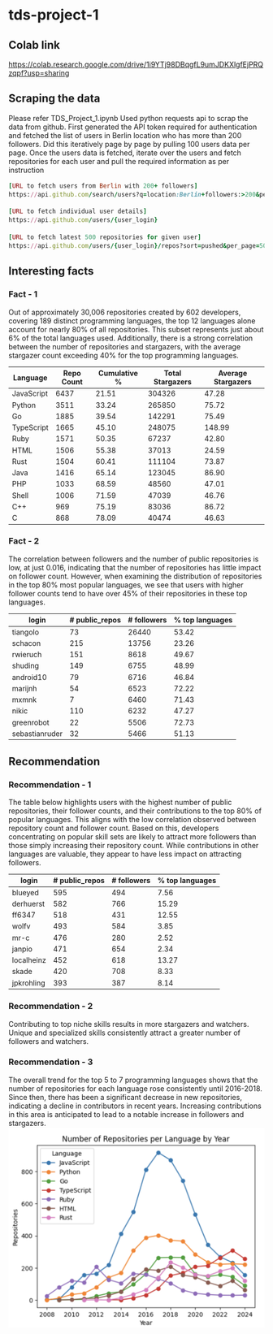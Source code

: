 # tds-project-1

## Colab link
https://colab.research.google.com/drive/1i9YTj98DBqgfL9umJDKXlgfEjPRQzqpf?usp=sharing

## Scraping the data
Please refer TDS_Project_1.ipynb
Used python requests api to scrap the data from github. First generated the API token required for authentication and fetched the list of users in Berlin location who has more than 200 followers. Did this iteratively page by page by pulling 100 users data per page.
Once the users data is fetched, iterate over the users and fetch repositories for each user and pull the required information as per instruction

```ruby
[URL to fetch users from Berlin with 200+ followers]
https://api.github.com/search/users?q=location:Berlin+followers:>200&per_page={per_page}&page={page}

[URL to fetch individual user details]
https://api.github.com/users/{user_login}

[URL to fetch latest 500 repositories for given user]
https://api.github.com/users/{user_login}/repos?sort=pushed&per_page=500
```
## Interesting facts
### Fact - 1
Out of approximately 30,006 repositories created by 602 developers, covering 189 distinct programming languages, the top 12 languages alone account for nearly 80% of all repositories. This subset represents just about 6% of the total languages used. Additionally, there is a strong correlation between the number of repositories and stargazers, with the average stargazer count exceeding 40% for the top programming languages.

|   Language | Repo Count  | Cumulative %  | Total Stargazers | Average Stargazers |
| ---------- | ----------- | ------------- | ---------------- | ------------------ |
| JavaScript | 6437        | 21.51         |  304326          |  47.28             |
| Python     | 3511        | 33.24         |  265850          |  75.72             |
| Go         | 1885        | 39.54         |  142291          |  75.49             |
| TypeScript | 1665        | 45.10         |  248075          |  148.99            |
| Ruby       | 1571        | 50.35         |  67237           |  42.80             |
| HTML       | 1506        | 55.38         |  37013           |  24.59             |
| Rust       | 1504        | 60.41         |  111104          |  73.87             |
| Java       | 1416        | 65.14         |  123045          |  86.90             |
| PHP        | 1033        | 68.59         |  48560           |  47.01             |
| Shell      | 1006        | 71.59         |  47039           |  46.76             |
| C++        | 969         | 75.19         |  83036           |  86.72             |
| C          | 868         | 78.09         |  40474           |  46.63             |

### Fact - 2
The correlation between followers and the number of public repositories is low, at just 0.016, indicating that the number of repositories has little impact on follower count. However, when examining the distribution of repositories in the top 80% most popular languages, we see that users with higher follower counts tend to have over 45% of their repositories in these top languages.

|     login      | # public_repos  | # followers | % top languages |
| -------------  | --------------- | ----------- | --------------- |
| tiangolo       | 73              | 26440       |  53.42          |
| schacon        | 215             | 13756       |  23.26          |   
| rwieruch       | 151             | 8618        |  49.67          |
| shuding        | 149             | 6755        |  48.99          |
| android10      | 79              | 6716        |  46.84          |
| marijnh        | 54              | 6523        |  72.22          |
| mxmnk          | 7               | 6460        |  71.43          |
| nikic          | 110             | 6232        |  47.27          |
| greenrobot     | 22              | 5506        |  72.73          |
| sebastianruder | 32              | 5466        |  51.13          |

## Recommendation
### Recommendation - 1
The table below highlights users with the highest number of public repositories, their follower counts, and their contributions to the top 80% of popular languages. This aligns with the low correlation observed between repository count and follower count. Based on this, developers concentrating on popular skill sets are likely to attract more followers than those simply increasing their repository count. While contributions in other languages are valuable, they appear to have less impact on attracting followers.

|     login      | # public_repos  | # followers | % top languages |
| -------------  | --------------- | ----------- | --------------- |
| blueyed        | 595             | 494         |  7.56           |
| derhuerst      | 582             | 766         |  15.29          |   
| ff6347         | 518             | 431         |  12.55          |
| wolfv          | 493             | 584         |  3.85           |
| mr-c           | 476             | 280         |  2.52           |
| janpio         | 471             | 654         |  2.34           |
| localheinz     | 452             | 618         |  13.27          |
| skade          | 420             | 708         |  8.33           |
| jpkrohling     | 393             | 387         |  8.14           |

### Recommendation - 2
Contributing to top niche skills results in more stargazers and watchers. Unique and specialized skills consistently attract a greater number of followers and watchers.

### Recommendation - 3
The overall trend for the top 5 to 7 programming languages shows that the number of repositories for each language rose consistently until 2016-2018. Since then, there has been a significant decrease in new repositories, indicating a decline in contributors in recent years. Increasing contributions in this area is anticipated to lead to a notable increase in followers and stargazers.
![](https://github.com/23f1000647/tds-project-1/blob/main/top_7_language_trend_per_year.png)
